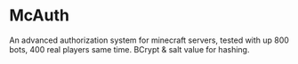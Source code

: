 # McAuth
An advanced authorization system for minecraft servers, tested with up 800 bots, 400 real players same time.
BCrypt & salt value for hashing.
